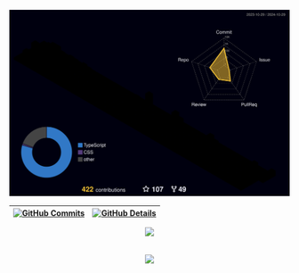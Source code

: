 


  ![Status](./profile-3d-contrib/profile-night-rainbow.svg)
  

  
 | [![GitHub Commits](http://github-profile-summary-cards.vercel.app/api/cards/productive-time?username=natihfeitosa&theme=dracula&utcOffset=-3)](https://github.com/vn7n24fzkq/github-profile-summary-cards) | [![GitHub Details](http://github-profile-summary-cards.vercel.app/api/cards/profile-details?username=natihfeitosa&theme=dracula)](https://github.com/vn7n24fzkq/github-profile-summary-cards) |  
 | ----------- | ----------- |


 
  <div align="center" >
<a href="https://skillicons.dev"   >
  <img src="https://skillicons.dev/icons?i=git,vscode,javascript,typescript,css,html,react,next,tailwind,sass,nodejs,express,nest,vue,docker,figma,github,jest,materialui,linux,postman,styledcomponents,vercel,vite,bootstrap,mongodb,postgres,discord,linkedin,instagram" />
</a>
  <br />

  </div>

 
##
   <div align="center" >
     <img src="https://github-profile-trophy.vercel.app/?username=natihfeitosa&row=1&column=6&theme=dracula&margin-w=15&margin-h=15"/>
  </div>
  
 






 
  
  

  



